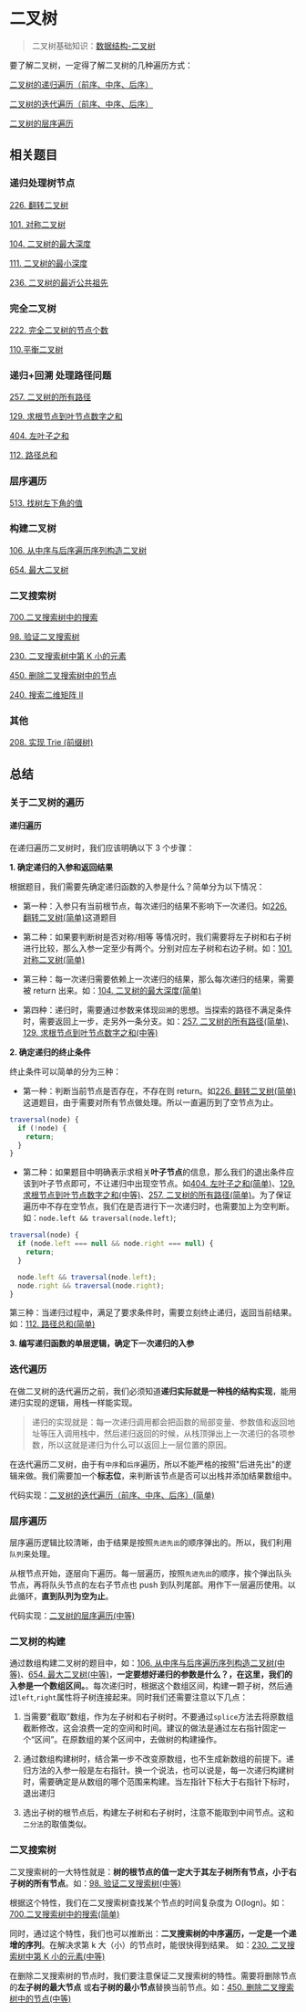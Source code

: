 # 二叉树

> 二叉树基础知识：[数据结构-二叉树](https://github.com/kerwin-ly/Blog/blob/master/data-structure/%E4%BA%8C%E5%8F%89%E6%A0%91.md)

要了解二叉树，一定得了解二叉树的几种遍历方式：

[二叉树的递归遍历（前序、中序、后序）](<https://github.com/kerwin-ly/Blog/blob/master/algorithm/binary-tree/%E4%BA%8C%E5%8F%89%E6%A0%91%E7%9A%84%E9%80%92%E5%BD%92%E9%81%8D%E5%8E%86(%E7%AE%80%E5%8D%95).md>)

[二叉树的迭代遍历（前序、中序、后序）](<https://github.com/kerwin-ly/Blog/blob/master/algorithm/binary-tree/%E4%BA%8C%E5%8F%89%E6%A0%91%E7%9A%84%E8%BF%AD%E4%BB%A3%E9%81%8D%E5%8E%86(%E4%B8%AD%E7%AD%89).md>)

[二叉树的层序遍历](<https://github.com/kerwin-ly/Blog/blob/master/algorithm/binary-tree/%E4%BA%8C%E5%8F%89%E6%A0%91%E7%9A%84%E5%B1%82%E5%BA%8F%E9%81%8D%E5%8E%86(%E4%B8%AD%E7%AD%89).md>)

## 相关题目

### 递归处理树节点

[226. 翻转二叉树](<https://github.com/kerwin-ly/Blog/blob/master/algorithm/binary-tree/226.%20%E7%BF%BB%E8%BD%AC%E4%BA%8C%E5%8F%89%E6%A0%91(%E7%AE%80%E5%8D%95).md>)

[101. 对称二叉树](<https://github.com/kerwin-ly/Blog/blob/master/algorithm/binary-tree/101.%20%E5%AF%B9%E7%A7%B0%E4%BA%8C%E5%8F%89%E6%A0%91(%E7%AE%80%E5%8D%95).md>)

[104. 二叉树的最大深度](<https://github.com/kerwin-ly/Blog/blob/master/algorithm/binary-tree/104.%20%E4%BA%8C%E5%8F%89%E6%A0%91%E7%9A%84%E6%9C%80%E5%A4%A7%E6%B7%B1%E5%BA%A6(%E7%AE%80%E5%8D%95).md>)

[111. 二叉树的最小深度](<https://github.com/kerwin-ly/Blog/blob/master/algorithm/binary-tree/111.%20%E4%BA%8C%E5%8F%89%E6%A0%91%E7%9A%84%E6%9C%80%E5%B0%8F%E6%B7%B1%E5%BA%A6(%E7%AE%80%E5%8D%95).md>)

[236. 二叉树的最近公共祖先](https://github.com/kerwin-ly/Blog/blob/main/algorithm/binary-tree/236.%20%E4%BA%8C%E5%8F%89%E6%A0%91%E7%9A%84%E6%9C%80%E8%BF%91%E5%85%AC%E5%85%B1%E7%A5%96%E5%85%88.md)

### 完全二叉树

[222. 完全二叉树的节点个数](<https://github.com/kerwin-ly/Blog/blob/master/algorithm/binary-tree/222.%20%E5%AE%8C%E5%85%A8%E4%BA%8C%E5%8F%89%E6%A0%91%E7%9A%84%E8%8A%82%E7%82%B9%E4%B8%AA%E6%95%B0(%E4%B8%AD%E7%AD%89).md>)

[110.平衡二叉树](<https://github.com/kerwin-ly/Blog/blob/master/algorithm/binary-tree/110.%E5%B9%B3%E8%A1%A1%E4%BA%8C%E5%8F%89%E6%A0%91(%E7%AE%80%E5%8D%95).md>)

### 递归+回溯 处理路径问题

[257. 二叉树的所有路径](<https://github.com/kerwin-ly/Blog/blob/master/algorithm/binary-tree/257.%20%E4%BA%8C%E5%8F%89%E6%A0%91%E7%9A%84%E6%89%80%E6%9C%89%E8%B7%AF%E5%BE%84(%E7%AE%80%E5%8D%95).md>)

[129. 求根节点到叶节点数字之和](<https://github.com/kerwin-ly/Blog/blob/master/algorithm/binary-tree/129.%20%E6%B1%82%E6%A0%B9%E8%8A%82%E7%82%B9%E5%88%B0%E5%8F%B6%E8%8A%82%E7%82%B9%E6%95%B0%E5%AD%97%E4%B9%8B%E5%92%8C(%E4%B8%AD%E7%AD%89).md>)

[404. 左叶子之和](<https://github.com/kerwin-ly/Blog/blob/master/algorithm/binary-tree/404.%20%E5%B7%A6%E5%8F%B6%E5%AD%90%E4%B9%8B%E5%92%8C(%E7%AE%80%E5%8D%95).md>)

[112. 路径总和](<https://github.com/kerwin-ly/Blog/blob/master/algorithm/binary-tree/112.%20%E8%B7%AF%E5%BE%84%E6%80%BB%E5%92%8C(%E7%AE%80%E5%8D%95).md>)

### 层序遍历

[513. 找树左下角的值](<https://github.com/kerwin-ly/Blog/blob/master/algorithm/binary-tree/513.%20%E6%89%BE%E6%A0%91%E5%B7%A6%E4%B8%8B%E8%A7%92%E7%9A%84%E5%80%BC(%E4%B8%AD%E7%AD%89).md>)

### 构建二叉树

[106. 从中序与后序遍历序列构造二叉树](<https://github.com/kerwin-ly/Blog/blob/master/algorithm/binary-tree/106.%20%E4%BB%8E%E4%B8%AD%E5%BA%8F%E4%B8%8E%E5%90%8E%E5%BA%8F%E9%81%8D%E5%8E%86%E5%BA%8F%E5%88%97%E6%9E%84%E9%80%A0%E4%BA%8C%E5%8F%89%E6%A0%91(%E4%B8%AD%E7%AD%89).md>)

[654. 最大二叉树](<https://github.com/kerwin-ly/Blog/blob/master/algorithm/binary-tree/654.%20%E6%9C%80%E5%A4%A7%E4%BA%8C%E5%8F%89%E6%A0%91(%E4%B8%AD%E7%AD%89).md>)

### 二叉搜索树

[700.二叉搜索树中的搜索](<https://github.com/kerwin-ly/Blog/blob/master/algorithm/binary-tree/700.%E4%BA%8C%E5%8F%89%E6%90%9C%E7%B4%A2%E6%A0%91%E4%B8%AD%E7%9A%84%E6%90%9C%E7%B4%A2(%E7%AE%80%E5%8D%95).md>)

[98. 验证二叉搜索树](<https://github.com/kerwin-ly/Blog/blob/master/algorithm/binary-tree/98.%20%E9%AA%8C%E8%AF%81%E4%BA%8C%E5%8F%89%E6%90%9C%E7%B4%A2%E6%A0%91(%E4%B8%AD%E7%AD%89).md>)

[230. 二叉搜索树中第 K 小的元素](<https://github.com/kerwin-ly/Blog/blob/master/algorithm/binary-tree/230.%20%E4%BA%8C%E5%8F%89%E6%90%9C%E7%B4%A2%E6%A0%91%E4%B8%AD%E7%AC%ACK%E5%B0%8F%E7%9A%84%E5%85%83%E7%B4%A0(%E4%B8%AD%E7%AD%89).md>)

[450. 删除二叉搜索树中的节点](<https://github.com/kerwin-ly/Blog/blob/master/algorithm/binary-tree/450.%20%E5%88%A0%E9%99%A4%E4%BA%8C%E5%8F%89%E6%90%9C%E7%B4%A2%E6%A0%91%E4%B8%AD%E7%9A%84%E8%8A%82%E7%82%B9(%E4%B8%AD%E7%AD%89).md>)

[240. 搜索二维矩阵 II](TODO)

### 其他

[208. 实现 Trie (前缀树)](<https://github.com/kerwin-ly/Blog/blob/master/algorithm/binary-tree/208.%20%E5%AE%9E%E7%8E%B0%20Trie%20(%E5%89%8D%E7%BC%80%E6%A0%91).md>)

## 总结

### 关于二叉树的遍历

#### 递归遍历

在递归遍历二叉树时，我们应该明确以下 3 个步骤：

**1. 确定递归的入参和返回结果**

根据题目，我们需要先确定递归函数的入参是什么？简单分为以下情况：

- 第一种：入参只有当前根节点，每次递归的结果不影响下一次递归。如[226. 翻转二叉树(简单)](<https://github.com/kerwin-ly/Blog/blob/master/algorithm/binary-tree/226.%20%E7%BF%BB%E8%BD%AC%E4%BA%8C%E5%8F%89%E6%A0%91(%E7%AE%80%E5%8D%95).md>)这道题目

- 第二种：如果要判断树是否对称/相等 等情况时，我们需要将左子树和右子树进行比较，那么入参一定至少有两个。分别对应左子树和右边子树。如：[101. 对称二叉树(简单)](<https://github.com/kerwin-ly/Blog/blob/master/algorithm/binary-tree/101.%20%E5%AF%B9%E7%A7%B0%E4%BA%8C%E5%8F%89%E6%A0%91(%E7%AE%80%E5%8D%95).md>)

- 第三种：每一次递归需要依赖上一次递归的结果，那么每次递归的结果，需要被 return 出来。如：[104. 二叉树的最大深度(简单)](<https://github.com/kerwin-ly/Blog/blob/master/algorithm/binary-tree/104.%20%E4%BA%8C%E5%8F%89%E6%A0%91%E7%9A%84%E6%9C%80%E5%A4%A7%E6%B7%B1%E5%BA%A6(%E7%AE%80%E5%8D%95).md>)

- 第四种：递归时，需要通过参数来体现`回溯`的思想。当探索的路径不满足条件时，需要返回上一步，走另外一条分支。如：[257. 二叉树的所有路径(简单)](<https://github.com/kerwin-ly/Blog/blob/master/algorithm/binary-tree/257.%20%E4%BA%8C%E5%8F%89%E6%A0%91%E7%9A%84%E6%89%80%E6%9C%89%E8%B7%AF%E5%BE%84(%E7%AE%80%E5%8D%95).md>)、[129. 求根节点到叶节点数字之和(中等)](<https://github.com/kerwin-ly/Blog/blob/master/algorithm/binary-tree/129.%20%E6%B1%82%E6%A0%B9%E8%8A%82%E7%82%B9%E5%88%B0%E5%8F%B6%E8%8A%82%E7%82%B9%E6%95%B0%E5%AD%97%E4%B9%8B%E5%92%8C(%E4%B8%AD%E7%AD%89).md>)

**2. 确定递归的终止条件**

终止条件可以简单的分为三种：

- 第一种：判断当前节点是否存在，不存在则 return。如[226. 翻转二叉树(简单)](<https://github.com/kerwin-ly/Blog/blob/master/algorithm/binary-tree/226.%20%E7%BF%BB%E8%BD%AC%E4%BA%8C%E5%8F%89%E6%A0%91(%E7%AE%80%E5%8D%95).md>)这道题目，由于需要对所有节点做处理。所以一直遍历到了空节点为止。

```js
traversal(node) {
  if (!node) {
    return;
  }
}
```

- 第二种：如果题目中明确表示求相关**叶子节点**的信息，那么我们的退出条件应该到叶子节点即可，不让递归中出现空节点。如[404. 左叶子之和(简单)](<https://github.com/kerwin-ly/Blog/blob/master/algorithm/binary-tree/404.%20%E5%B7%A6%E5%8F%B6%E5%AD%90%E4%B9%8B%E5%92%8C(%E7%AE%80%E5%8D%95).md>)、[129. 求根节点到叶节点数字之和(中等)](<https://github.com/kerwin-ly/Blog/blob/master/algorithm/binary-tree/129.%20%E6%B1%82%E6%A0%B9%E8%8A%82%E7%82%B9%E5%88%B0%E5%8F%B6%E8%8A%82%E7%82%B9%E6%95%B0%E5%AD%97%E4%B9%8B%E5%92%8C(%E4%B8%AD%E7%AD%89).md>)、[257. 二叉树的所有路径(简单)](<https://github.com/kerwin-ly/Blog/blob/master/algorithm/binary-tree/257.%20%E4%BA%8C%E5%8F%89%E6%A0%91%E7%9A%84%E6%89%80%E6%9C%89%E8%B7%AF%E5%BE%84(%E7%AE%80%E5%8D%95).md>)。为了保证遍历中不存在空节点，我们在是否进行下一次递归时，也需要加上为空判断。如：`node.left && traversal(node.left)`;

```js
traversal(node) {
  if (node.left === null && node.right === null) {
    return;
  }

  node.left && traversal(node.left);
  node.right && traversal(node.right);
}
```

第三种：当递归过程中，满足了要求条件时，需要立刻终止递归，返回当前结果。如：[112. 路径总和(简单)](<https://github.com/kerwin-ly/Blog/blob/master/algorithm/binary-tree/112.%20%E8%B7%AF%E5%BE%84%E6%80%BB%E5%92%8C(%E7%AE%80%E5%8D%95).md>)

**3. 编写递归函数的单层逻辑，确定下一次递归的入参**

### 迭代遍历

在做二叉树的迭代遍历之前，我们必须知道**递归实际就是一种栈的结构实现**，能用递归实现的逻辑，用栈一样能实现。

> 递归的实现就是：每一次递归调用都会把函数的局部变量、参数值和返回地址等压入调用栈中，然后递归返回的时候，从栈顶弹出上一次递归的各项参数，所以这就是递归为什么可以返回上一层位置的原因。

在迭代遍历二叉树，由于有`中序`和`后序`遍历，所以不能严格的按照"后进先出"的逻辑来做。我们需要加一个**标志位**，来判断该节点是否可以出栈并添加结果数组中。

代码实现：[二叉树的迭代遍历（前序、中序、后序）(简单)](<https://github.com/kerwin-ly/Blog/blob/master/algorithm/binary-tree/%E4%BA%8C%E5%8F%89%E6%A0%91%E7%9A%84%E8%BF%AD%E4%BB%A3%E9%81%8D%E5%8E%86(%E4%B8%AD%E7%AD%89).md>)

### 层序遍历

层序遍历逻辑比较清晰，由于结果是按照`先进先出`的顺序弹出的。所以，我们利用`队列`来处理。

从根节点开始，逐层向下遍历。每一层遍历，按照`先进先出`的顺序，挨个弹出队头节点，再将队头节点的左右子节点也 push 到队列尾部。用作下一层遍历使用。以此循环，**直到队列为空为止**。

代码实现：[二叉树的层序遍历(中等)](<https://github.com/kerwin-ly/Blog/blob/master/algorithm/binary-tree/%E4%BA%8C%E5%8F%89%E6%A0%91%E7%9A%84%E5%B1%82%E5%BA%8F%E9%81%8D%E5%8E%86(%E4%B8%AD%E7%AD%89).md>)

### 二叉树的构建

通过数组构建二叉树的题目中，如：[106. 从中序与后序遍历序列构造二叉树(中等)](<https://github.com/kerwin-ly/Blog/blob/master/algorithm/binary-tree/106.%20%E4%BB%8E%E4%B8%AD%E5%BA%8F%E4%B8%8E%E5%90%8E%E5%BA%8F%E9%81%8D%E5%8E%86%E5%BA%8F%E5%88%97%E6%9E%84%E9%80%A0%E4%BA%8C%E5%8F%89%E6%A0%91(%E4%B8%AD%E7%AD%89).md>)、[654. 最大二叉树(中等)](<https://github.com/kerwin-ly/Blog/blob/master/algorithm/binary-tree/654.%20%E6%9C%80%E5%A4%A7%E4%BA%8C%E5%8F%89%E6%A0%91(%E4%B8%AD%E7%AD%89).md>)，**一定要想好递归的参数是什么？，在这里，我们的入参是一个数组区间。**。每次递归时，根据这个数组区间，构建一颗子树，然后通过`left`,`right`属性将子树连接起来。同时我们还需要注意以下几点：

1. 当需要“截取”数组，作为左子树和右子树时。不要通过`splice`方法去将原数组截断修改，这会浪费一定的空间和时间。建议的做法是通过左右指针固定一个“区间”。在原数组的某个区间中，去做树的构建操作。

2. 通过数组构建树时，结合第一步不改变原数组，也不生成新数组的前提下。递归方法的入参一般是左右指针。换一个说法，也可以说是，每一次递归构建树时，需要确定是从数组的哪个范围来构建。当左指针下标大于右指针下标时，退出递归

3. 选出子树的根节点后，构建左子树和右子树时，注意不能取到中间节点。这和`二分法`的取值类似。

### 二叉搜索树

二叉搜索树的一大特性就是：**树的根节点的值一定大于其左子树所有节点，小于右子树的所有节点**。如：[98. 验证二叉搜索树(中等)](<https://github.com/kerwin-ly/Blog/blob/master/algorithm/binary-tree/98.%20%E9%AA%8C%E8%AF%81%E4%BA%8C%E5%8F%89%E6%90%9C%E7%B4%A2%E6%A0%91(%E4%B8%AD%E7%AD%89).md>)

根据这个特性，我们在二叉搜索树查找某个节点的时间复杂度为 O(logn)。如：[700.二叉搜索树中的搜索(简单)](<https://github.com/kerwin-ly/Blog/blob/master/algorithm/binary-tree/700.%E4%BA%8C%E5%8F%89%E6%90%9C%E7%B4%A2%E6%A0%91%E4%B8%AD%E7%9A%84%E6%90%9C%E7%B4%A2(%E7%AE%80%E5%8D%95).md>)

同时，通过这个特性，我们也可以推断出：**二叉搜索树的中序遍历，一定是一个递增的序列**。在解决求第 k 大（小）的节点时，能很快得到结果。 如：[230. 二叉搜索树中第 K 小的元素(中等)](<https://github.com/kerwin-ly/Blog/blob/master/algorithm/binary-tree/230.%20%E4%BA%8C%E5%8F%89%E6%90%9C%E7%B4%A2%E6%A0%91%E4%B8%AD%E7%AC%ACK%E5%B0%8F%E7%9A%84%E5%85%83%E7%B4%A0(%E4%B8%AD%E7%AD%89).md>)

在删除二叉搜索树的节点时，我们要注意保证二叉搜索树的特性。需要将删除节点的**左子树的最大节点** 或**右子树的最小节点**替换当前节点。如：[450. 删除二叉搜索树中的节点(中等)](<https://github.com/kerwin-ly/Blog/blob/master/algorithm/binary-tree/450.%20%E5%88%A0%E9%99%A4%E4%BA%8C%E5%8F%89%E6%90%9C%E7%B4%A2%E6%A0%91%E4%B8%AD%E7%9A%84%E8%8A%82%E7%82%B9(%E4%B8%AD%E7%AD%89).md>)
